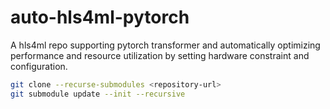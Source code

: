 # auto-hls4ml-pytorch
A hls4ml repo supporting pytorch transformer and automatically optimizing performance and resource utilization by setting hardware constraint and configuration.


```bash
git clone --recurse-submodules <repository-url>
git submodule update --init --recursive
```
